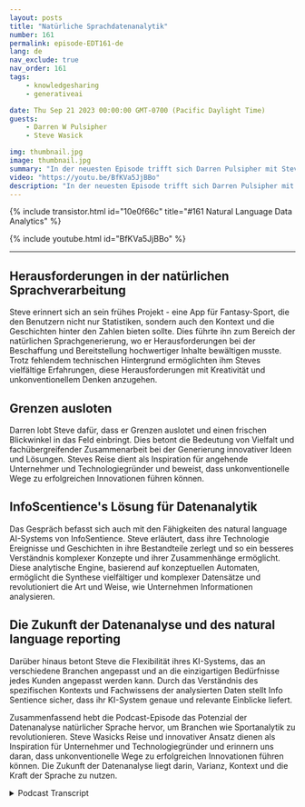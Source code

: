 ```yaml
---
layout: posts
title: "Natürliche Sprachdatenanalytik"
number: 161
permalink: episode-EDT161-de
lang: de
nav_exclude: true
nav_order: 161
tags:
    - knowledgesharing
    - generativeai

date: Thu Sep 21 2023 00:00:00 GMT-0700 (Pacific Daylight Time)
guests:
    - Darren W Pulsipher
    - Steve Wasick

img: thumbnail.jpg
image: thumbnail.jpg
summary: "In der neuesten Episode trifft sich Darren Pulsipher mit Steve Wasick, dem CEO und Gründer von InfoSentience, um über die Kraft und das Potenzial von Natural Language Data Analytics zu diskutieren. Steve, der aus einem unkonventionellen Hintergrund als Englisch-Major, der zum Drehbuchautor, Anwalt und schließlich zum Technologiegründer wurde, bringt eine einzigartige Perspektive in das Feld ein."
video: "https://youtu.be/BfKVa5JjBBo"
description: "In der neuesten Episode trifft sich Darren Pulsipher mit Steve Wasick, dem CEO und Gründer von InfoSentience, um über die Kraft und das Potenzial von Natural Language Data Analytics zu diskutieren. Steve, der aus einem unkonventionellen Hintergrund als Englisch-Major, der zum Drehbuchautor, Anwalt und schließlich zum Technologiegründer wurde, bringt eine einzigartige Perspektive in das Feld ein."
---
```


<div>
{% include transistor.html id="10e0f66c" title="#161 Natural Language Data Analytics" %}

{% include youtube.html id="BfKVa5JjBBo" %}
</div>

---

## Herausforderungen in der natürlichen Sprachverarbeitung

Steve erinnert sich an sein frühes Projekt - eine App für Fantasy-Sport, die den Benutzern nicht nur Statistiken, sondern auch den Kontext und die Geschichten hinter den Zahlen bieten sollte. Dies führte ihn zum Bereich der natürlichen Sprachgenerierung, wo er Herausforderungen bei der Beschaffung und Bereitstellung hochwertiger Inhalte bewältigen musste. Trotz fehlendem technischen Hintergrund ermöglichten ihm Steves vielfältige Erfahrungen, diese Herausforderungen mit Kreativität und unkonventionellem Denken anzugehen.

## Grenzen ausloten

Darren lobt Steve dafür, dass er Grenzen auslotet und einen frischen Blickwinkel in das Feld einbringt. Dies betont die Bedeutung von Vielfalt und fachübergreifender Zusammenarbeit bei der Generierung innovativer Ideen und Lösungen. Steves Reise dient als Inspiration für angehende Unternehmer und Technologiegründer und beweist, dass unkonventionelle Wege zu erfolgreichen Innovationen führen können.

## InfoScentience's Lösung für Datenanalytik

Das Gespräch befasst sich auch mit den Fähigkeiten des natural language AI-Systems von InfoSentience. Steve erläutert, dass ihre Technologie Ereignisse und Geschichten in ihre Bestandteile zerlegt und so ein besseres Verständnis komplexer Konzepte und ihrer Zusammenhänge ermöglicht. Diese analytische Engine, basierend auf konzeptuellen Automaten, ermöglicht die Synthese vielfältiger und komplexer Datensätze und revolutioniert die Art und Weise, wie Unternehmen Informationen analysieren.

## Die Zukunft der Datenanalyse und des natural language reporting

Darüber hinaus betont Steve die Flexibilität ihres KI-Systems, das an verschiedene Branchen angepasst und an die einzigartigen Bedürfnisse jedes Kunden angepasst werden kann. Durch das Verständnis des spezifischen Kontexts und Fachwissens der analysierten Daten stellt Info Sentience sicher, dass ihr KI-System genaue und relevante Einblicke liefert.

Zusammenfassend hebt die Podcast-Episode das Potenzial der Datenanalyse natürlicher Sprache hervor, um Branchen wie Sportanalytik zu revolutionieren. Steve Wasicks Reise und innovativer Ansatz dienen als Inspiration für Unternehmer und Technologiegründer und erinnern uns daran, dass unkonventionelle Wege zu erfolgreichen Innovationen führen können. Die Zukunft der Datenanalyse liegt darin, Varianz, Kontext und die Kraft der Sprache zu nutzen.



<details>
<summary> Podcast Transcript </summary>

<p></p>

</details>
